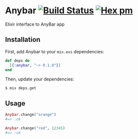 # Anybar [![Build Status](https://circleci.com/gh/buccolo/AnyBar.ex.svg?style=shield)](https://circleci.com/gh/buccolo/AnyBar.ex) [![Hex pm](https://img.shields.io/hexpm/v/anybar.svg?style=flat)](https://hex.pm/packages/anybar)

Elixir interface to AnyBar app

## Installation

First, add Anybar to your `mix.exs` dependencies:

```elixir
def deps do
  [{:anybar, "~> 0.1.0"}]
end
```

Then, update your dependencies:
```sh-session
$ mix deps.get
```

## Usage

```elixir
Anybar.change("orange")
#=> :ok

Anybar.change("red", 12345)
#=> :ok
```
